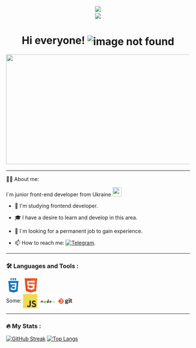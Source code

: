 
  <div id="header" align="center">
    <img src="https://media.giphy.com/media/bGgsc5mWoryfgKBx1u/giphy.gif" width="100"/>
  </div>

  <div id="badges" align="center"> 
    <a href="https://www.linkedin.com/in/serhii-mukhamedianov-4263a1230">
      <img src="https://img.shields.io/badge/LinkedIn-blue?logo=linkedin&logoColor=white&style=for-the-badge"/>
    </a>
  </div>

  <h1 align="center">
      Hi everyone!
      <img src="https://media.giphy.com/media/mYxaNIP9suGG4murEa/giphy.gif" width="80px" alt= "image not found"  align="center">
  </h1>
  
  <div align="center">
      <img src="https://media.giphy.com/media/3oEdv1vkhqxcynkB5C/giphy.gif" width="600" height="300"/>
  </div>
  
  ---
  
  :man_technologist: About me:
  
  I`m junior front-end developer from Ukraine <img src="https://media.giphy.com/media/VxKgxmwZOmsDga4KrR/giphy.gif" width="25" height="25px"/>
  
  - :closed_book: I'm studying frontend developer.

  - :mortar_board: I have a desire to learn and develop in this area.
  
  - :telescope: I`m looking for a permanent job to gain experience.

  - :mailbox: How to reach me: [![Telegram](https://img.shields.io/badge/-telegram-blue?style=flat&logo=telegram&logoColor=white)](https://t.me/boskolife).

  ---
  
  ### :hammer_and_wrench: Languages and Tools :
  
  <div>
    <img src="https://github.com/devicons/devicon/blob/master/icons/css3/css3-plain-wordmark.svg"  title="CSS3" alt="CSS" width="40" height="40"/>&nbsp;
    <img src="https://github.com/devicons/devicon/blob/master/icons/html5/html5-original.svg" title="HTML5" alt="HTML" width="40" height="40"/>&nbsp;
  
  
   <div>
     Some:  
      <img src="https://github.com/devicons/devicon/blob/master/icons/javascript/javascript-original.svg" align="center" title="JavaScript" alt="JavaScript" width="40"                     height="40"/>&nbsp;
      <img src="https://github.com/devicons/devicon/blob/master/icons/nodejs/nodejs-original-wordmark.svg" align="center" title="NodeJS" alt="NodeJS" width="40" height="40"/>&nbsp;
      <img src="https://github.com/devicons/devicon/blob/master/icons/git/git-original-wordmark.svg" align="center" title="Git" **alt="Git" width="40" height="40"/>
    </div>
  </div>
  
  ---
  
  
### :fire: My Stats :

[![GitHub Streak](http://github-readme-streak-stats.herokuapp.com?user=boskolife&theme=dark&hide_border=true)](https://git.io/streak-stats) [![Top Langs](https://github-readme-stats.vercel.app/api/top-langs/?username=boskolife&theme=radical)](https://github.com/anuraghazra/github-readme-stats)
  

